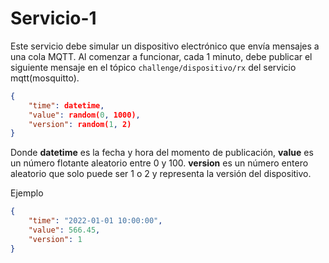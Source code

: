 # Servicio-1

Este servicio debe simular un dispositivo electrónico que envía mensajes a una cola MQTT.
Al comenzar a funcionar, cada 1 minuto, debe publicar el siguiente mensaje en el tópico `challenge/dispositivo/rx` del servicio mqtt(mosquitto).

```json
{
    "time": datetime,
    "value": random(0, 1000),
    "version": random(1, 2) 
}
```
Donde **datetime** es la fecha y hora del momento de publicación, **value** es un número flotante aleatorio entre 0 y 100. **version** es un número entero aleatorio que solo puede ser 1 o 2 y representa la versión del dispositivo.

Ejemplo

```json
{
    "time": "2022-01-01 10:00:00",
    "value": 566.45,
    "version": 1
}
```
